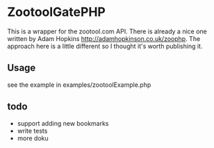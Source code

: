 ZootoolGatePHP
=============

This is a wrapper for the zootool.com API. There is already a nice one written by 
Adam Hopkins http://adamhopkinson.co.uk/zoophp. The approach here is a little different
so I thought it's worth publishing it. 

Usage
-----

see the example in examples/zootoolExample.php

todo
----
- support adding new bookmarks 
- write tests
- more doku


